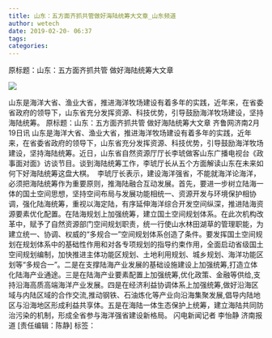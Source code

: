 ```yaml
---
title: 山东：五方面齐抓共管做好海陆统筹大文章_山东频道
author: wetech
date: 2019-02-20- 06:37
tags: 
categories: 
---
```

原标题：山东：五方面齐抓共管 做好海陆统筹大文章
<!-- more -->
                
<img align="center" border="0" src="http://p2.ifengimg.com/a/2016/0810/204c433878d5cf9size1_w16_h16.png" />
                
            
山东是海洋大省、渔业大省，推进海洋牧场建设有着多年的实践，近年来，在省委省政府的领导下，山东省充分发挥资源、科技优势，引导鼓励海洋牧场建设，坚持海陆统筹。
原标题：山东：五方面齐抓共管 做好海陆统筹大文章
齐鲁网济南2月19日讯 山东是海洋大省、渔业大省，推进海洋牧场建设有着多年的实践，近年来，在省委省政府的领导下，山东省充分发挥资源、科技优势，引导鼓励海洋牧场建设，坚持海陆统筹。近日，山东省自然资源厅厅长李琥做客山东广播电视台《政事面对面》访谈节目。谈到海陆统筹工作，李琥厅长从五个方面解读山东在未来如何下好海陆统筹这盘大棋。 
李琥厅长表示，建设海洋强省，不能就海洋论海洋，必须把海陆统筹作为重要原则，推海陆融合互动发展。首先，要进一步树立陆海一体的国土空间思想，坚持空间布局与发展功能相统一、资源开发与环境保护相协调，强化陆海统筹，重视以海定陆，有序延伸海洋综合开发空间纵深，推进陆海资源要素优化配置。在陆海规划上加强统筹，建立国土空间规划体系。在此次机构改革中，赋予了自然资源部门空间规划职责，统一行使山水林田湖草的管理职能，为建立统一、协调、权威的“多规合一”空间规划体系创造了条件。要发挥国土空间规划在规划体系中的基础性作用和对各专项规划的指导约束作用，全面启动省级国土空间规划编制，加快推进主体功能区规划、土地利用规划、城乡规划、海洋功能区划等“多规合一”。二是在支撑陆海产业发展的基础设施建设上加强统筹,打造立体化陆海产业通途。三是在陆海产业要素配置上加强统筹,优化政策、金融等供给,支持沿海高质高端海洋产业发展。四是在经济利益协调体系上加强统筹,做好沿海区域与内陆区域的合作交流,推动钢铁、石油炼化等产业向沿海集聚发展,倡导内陆地区与沿海地区形成利益共享体。五是在海陆一体生态保护上统筹，建立海陆共同防治污染的机制，形成全省参与海洋强省建设新格局。
闪电新闻记者 李怡静 济南报道
[责任编辑：陈静]
标签：
 
             
